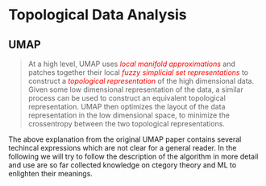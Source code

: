 # Topological Data Analysis

## UMAP

> At a high level, UMAP  uses <span style="color: red;">*local manifold approximations*</span> and patches together their local <span style="color: red;">*fuzzy simplicial set representations*</span> to construct a <span style="color: red;">*topological representation*</span> of the high dimensional data. Given some low dimensional representation of the data, a similar process can be used to construct an equivalent topological representation. UMAP then optimizes the layout of the data representation in the low dimensional space, to minimize the crossentropy between the two topological representations.

The above explanation from the original UMAP paper contains several techincal expressions which are not clear for a general reader. In the following we will try to follow the description of the algorithm in  more detail and use are so far collected knowledge on ctegory theory and ML to enlighten their meanings.